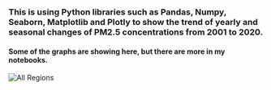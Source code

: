 ### This is using Python libraries such as Pandas, Numpy, Seaborn, Matplotlib and Plotly to show the trend of yearly and seasonal changes of PM2.5 concentrations from 2001 to 2020. 
#### Some of the graphs are showing here, but there are more in my notebooks.
![All Regions]([https://github.com/Wenhuan2516/Air-Quality-Indexes-and-Suicide-Rates/blob/main/AllRegion.png?raw=true "All regions")
